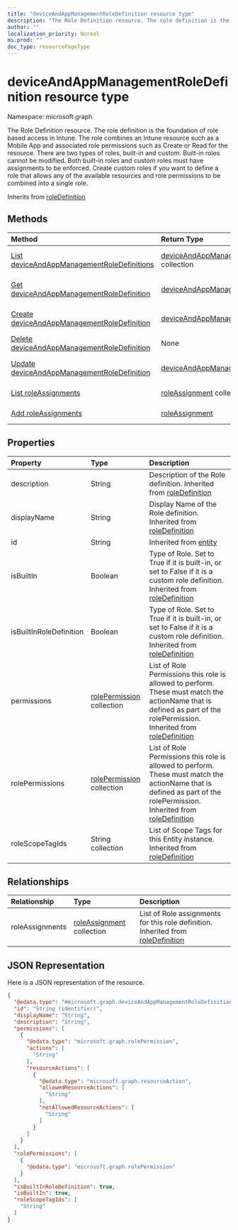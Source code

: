 ```yaml
---
title: "deviceAndAppManagementRoleDefinition resource type"
description: "The Role Definition resource. The role definition is the foundation of role based access in Intune. The role combines an Intune resource such as a Mobile App and associated role permissions such as Create or Read for the resource. There are two types of roles, built-in and custom. Built-in roles cannot be modified. Both built-in roles and custom roles must have assignments to be enforced. Create custom roles if you want to define a role that allows any of the available resources and role permissions to be combined into a single role."
author: ""
localization_priority: Normal
ms.prod: ""
doc_type: resourcePageType
---
```


# deviceAndAppManagementRoleDefinition resource type


Namespace: microsoft.graph

The Role Definition resource. The role definition is the foundation of role based access in Intune. The role combines an Intune resource such as a Mobile App and associated role permissions such as Create or Read for the resource. There are two types of roles, built-in and custom. Built-in roles cannot be modified. Both built-in roles and custom roles must have assignments to be enforced. Create custom roles if you want to define a role that allows any of the available resources and role permissions to be combined into a single role.


Inherits from [roleDefinition](../resources/roledefinition.md)

## Methods
|Method|Return Type|Description|
|:---|:---|:---|
|[List deviceAndAppManagementRoleDefinitions](../api/deviceandappmanagementroledefinition-list.md)|[deviceAndAppManagementRoleDefinition](../resources/deviceandappmanagementroledefinition.md) collection|List properties and relationships of the [deviceAndAppManagementRoleDefinition](../resources/deviceandappmanagementroledefinition.md) objects.|
|[Get deviceAndAppManagementRoleDefinition](../api/deviceandappmanagementroledefinition-get.md)|[deviceAndAppManagementRoleDefinition](../resources/deviceandappmanagementroledefinition.md)|Read properties and relationships of the [deviceAndAppManagementRoleDefinition](../resources/deviceandappmanagementroledefinition.md) object.|
|[Create deviceAndAppManagementRoleDefinition](../api/deviceandappmanagementroledefinition-create.md)|[deviceAndAppManagementRoleDefinition](../resources/deviceandappmanagementroledefinition.md)|Create a new [deviceAndAppManagementRoleDefinition](../resources/deviceandappmanagementroledefinition.md) object.|
|[Delete deviceAndAppManagementRoleDefinition](../api/deviceandappmanagementroledefinition-delete.md)|None|Deletes a [deviceAndAppManagementRoleDefinition](../resources/deviceandappmanagementroledefinition.md).|
|[Update deviceAndAppManagementRoleDefinition](../api/deviceandappmanagementroledefinition-update.md)|[deviceAndAppManagementRoleDefinition](../resources/deviceandappmanagementroledefinition.md)|Update the properties of a [deviceAndAppManagementRoleDefinition](../resources/deviceandappmanagementroledefinition.md) object.|
|[List roleAssignments](../api/deviceandappmanagementroledefinition-list-roleassignments.md)|[roleAssignment](../resources/roleassignment.md) collection|Get the roleAssignments from the roleAssignments navigation property.|
|[Add roleAssignments](../api/deviceandappmanagementroledefinition-post-roleassignments.md)|[roleAssignment](../resources/roleassignment.md)|Add roleAssignments by posting to the roleAssignments collection.|

## Properties
|Property|Type|Description|
|:---|:---|:---|
|description|String|Description of the Role definition. Inherited from [roleDefinition](../resources/roledefinition.md)|
|displayName|String|Display Name of the Role definition. Inherited from [roleDefinition](../resources/roledefinition.md)|
|id|String| Inherited from [entity](../resources/entity.md)|
|isBuiltIn|Boolean|Type of Role. Set to True if it is built-in, or set to False if it is a custom role definition. Inherited from [roleDefinition](../resources/roledefinition.md)|
|isBuiltInRoleDefinition|Boolean|Type of Role. Set to True if it is built-in, or set to False if it is a custom role definition. Inherited from [roleDefinition](../resources/roledefinition.md)|
|permissions|[rolePermission](../resources/rolepermission.md) collection|List of Role Permissions this role is allowed to perform. These must match the actionName that is defined as part of the rolePermission. Inherited from [roleDefinition](../resources/roledefinition.md)|
|rolePermissions|[rolePermission](../resources/rolepermission.md) collection|List of Role Permissions this role is allowed to perform. These must match the actionName that is defined as part of the rolePermission. Inherited from [roleDefinition](../resources/roledefinition.md)|
|roleScopeTagIds|String collection|List of Scope Tags for this Entity instance. Inherited from [roleDefinition](../resources/roledefinition.md)|

## Relationships
|Relationship|Type|Description|
|:---|:---|:---|
|roleAssignments|[roleAssignment](../resources/roleassignment.md) collection|List of Role assignments for this role definition. Inherited from [roleDefinition](../resources/roledefinition.md)|

## JSON Representation
Here is a JSON representation of the resource.
<!-- {
  "blockType": "resource",
  "keyProperty": "id",
  "@odata.type": "microsoft.graph.deviceAndAppManagementRoleDefinition",
  "baseType": "microsoft.graph.roleDefinition",
  "openType": false
}
-->
``` json
{
  "@odata.type": "#microsoft.graph.deviceAndAppManagementRoleDefinition",
  "id": "String (identifier)",
  "displayName": "String",
  "description": "String",
  "permissions": [
    {
      "@odata.type": "microsoft.graph.rolePermission",
      "actions": [
        "String"
      ],
      "resourceActions": [
        {
          "@odata.type": "microsoft.graph.resourceAction",
          "allowedResourceActions": [
            "String"
          ],
          "notAllowedResourceActions": [
            "String"
          ]
        }
      ]
    }
  ],
  "rolePermissions": [
    {
      "@odata.type": "microsoft.graph.rolePermission"
    }
  ],
  "isBuiltInRoleDefinition": true,
  "isBuiltIn": true,
  "roleScopeTagIds": [
    "String"
  ]
}
```


